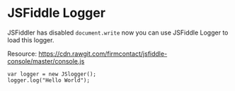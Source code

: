 # JSFiddle Logger

JSFiddler has disabled `document.write` now you can use JSFiddle Logger to load this logger.

Resource: https://cdn.rawgit.com/firmcontact/jsfiddle-console/master/console.js

	var logger = new JSlogger();
	logger.log("Hello World");
